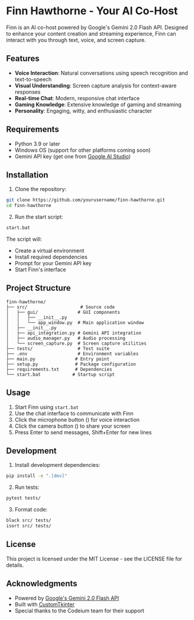 # Finn Hawthorne - Your AI Co-Host

Finn is an AI co-host powered by Google's Gemini 2.0 Flash API. Designed to enhance your content creation and streaming experience, Finn can interact with you through text, voice, and screen capture.

## Features

- **Voice Interaction**: Natural conversations using speech recognition and text-to-speech
- **Visual Understanding**: Screen capture analysis for context-aware responses
- **Real-time Chat**: Modern, responsive chat interface
- **Gaming Knowledge**: Extensive knowledge of gaming and streaming
- **Personality**: Engaging, witty, and enthusiastic character

## Requirements

- Python 3.9 or later
- Windows OS (support for other platforms coming soon)
- Gemini API key (get one from [Google AI Studio](https://makersuite.google.com/app/apikey))

## Installation

1. Clone the repository:
```bash
git clone https://github.com/yourusername/finn-hawthorne.git
cd finn-hawthorne
```

2. Run the start script:
```bash
start.bat
```

The script will:
- Create a virtual environment
- Install required dependencies
- Prompt for your Gemini API key
- Start Finn's interface

## Project Structure

```
finn-hawthorne/
├── src/                    # Source code
│   ├── gui/               # GUI components
│   │   ├── __init__.py
│   │   └── app_window.py  # Main application window
│   ├── __init__.py
│   ├── api_integration.py # Gemini API integration
│   ├── audio_manager.py   # Audio processing
│   └── screen_capture.py  # Screen capture utilities
├── tests/                 # Test suite
├── .env                   # Environment variables
├── main.py               # Entry point
├── setup.py              # Package configuration
├── requirements.txt      # Dependencies
└── start.bat            # Startup script
```

## Usage

1. Start Finn using `start.bat`
2. Use the chat interface to communicate with Finn
3. Click the microphone button () for voice interaction
4. Click the camera button () to share your screen
5. Press Enter to send messages, Shift+Enter for new lines

## Development

1. Install development dependencies:
```bash
pip install -e ".[dev]"
```

2. Run tests:
```bash
pytest tests/
```

3. Format code:
```bash
black src/ tests/
isort src/ tests/
```

## License

This project is licensed under the MIT License - see the LICENSE file for details.

## Acknowledgments

- Powered by [Google's Gemini 2.0 Flash API](https://ai.google.dev/)
- Built with [CustomTkinter](https://github.com/TomSchimansky/CustomTkinter)
- Special thanks to the Codeium team for their support
